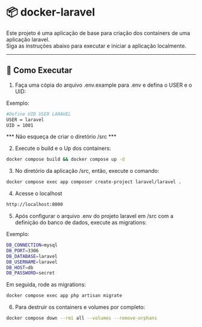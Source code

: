 # 📦 docker-laravel

Este projeto é uma aplicação de base para criação dos containers de uma aplicação laravel.  
Siga as instruções abaixo para executar e iniciar a aplicação localmente.

---

## 🚀 Como Executar

1. Faça uma cópia do arquivo .env.example para .env e defina o USER e o UID:

Exemplo:

```bash
#Define UID USER LARAVEL
USER = laravel
UID = 1001
```
*** Não esqueça de criar o diretório /src ***

2. Execute o build e o Up dos containers:
```bash
docker compose build && docker compose up -d
```

3. No diretório da aplicação /src, então, execute o comando:

```bash
docker compose exec app composer create-project laravel/laravel .
```

4. Acesse o localhost
```bash
http://localhost:8000
```

5. Após configurar o arquivo .env do projeto laravel em /src com a definição do banco de dados, execute as migrations:

Exemplo:

```bash
DB_CONNECTION=mysql
DB_PORT=3306
DB_DATABASE=laravel
DB_USERNAME=laravel
DB_HOST=db
DB_PASSWORD=secret
```

Em seguida, rode as migrations:

```bash
docker compose exec app php artisan migrate
```

6. Para destruir os containers e volumes por completo:
```bash
docker compose down --rmi all --volumes --remove-orphans
```

